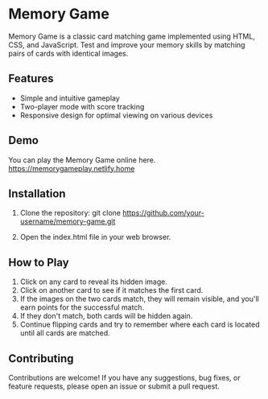 # Memory Game

Memory Game is a classic card matching game implemented using HTML, CSS, and JavaScript. Test and improve your memory skills by matching pairs of cards with identical images.

## Features

- Simple and intuitive gameplay
- Two-player mode with score tracking
- Responsive design for optimal viewing on various devices

## Demo

You can play the Memory Game online here.
https://memorygameplay.netlify.home

## Installation

1. Clone the repository:
git clone https://github.com/your-username/memory-game.git

2. Open the index.html file in your web browser.

## How to Play
1. Click on any card to reveal its hidden image.
2. Click on another card to see if it matches the first card.
3. If the images on the two cards match, they will remain visible, and you'll earn points for the successful match.
4. If they don't match, both cards will be hidden again.
5. Continue flipping cards and try to remember where each card is located until all cards are matched.

## Contributing

Contributions are welcome! If you have any suggestions, bug fixes, or feature requests, please open an issue or submit a pull request.

